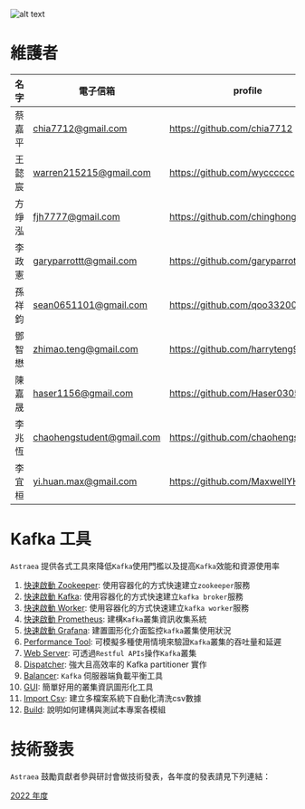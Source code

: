 ![alt text](./logo/opening.gif)

# 維護者

| 名字  | 電子信箱                      | profile                            |
|-----|---------------------------|------------------------------------|
| 蔡嘉平 | chia7712@gmail.com        | https://github.com/chia7712        |
| 王懿宸 | warren215215@gmail.com    | https://github.com/wycccccc        |
| 方竫泓 | fjh7777@gmail.com         | https://github.com/chinghongfang   |
| 李政憲 | garyparrottt@gmail.com    | https://github.com/garyparrot      |
| 孫祥鈞 | sean0651101@gmail.com     | https://github.com/qoo332001       |
| 鄧智懋 | zhimao.teng@gmail.com     | https://github.com/harryteng9527   |
| 陳嘉晟 | haser1156@gmail.com       | https://github.com/Haser0305       |
| 李兆恆 | chaohengstudent@gmail.com | https://github.com/chaohengstudent |
| 李宜桓 | yi.huan.max@gmail.com     | https://github.com/MaxwellYHL      |

# Kafka 工具

`Astraea` 提供各式工具來降低`Kafka`使用門檻以及提高`Kafka`效能和資源使用率

1. [快速啟動 Zookeeper](./docs/run_zookeeper.md): 使用容器化的方式快速建立`zookeeper`服務
2. [快速啟動 Kafka](./docs/run_kafka_broker.md): 使用容器化的方式快速建立`kafka broker`服務
3. [快速啟動 Worker](./docs/run_kafka_worker.md): 使用容器化的方式快速建立`kafka worker`服務
4. [快速啟動 Prometheus](./docs/run_prometheus.md):  建構`Kafka`叢集資訊收集系統
5. [快速啟動 Grafana](./docs/run_grafana.md): 建置圖形化介面監控`kafka`叢集使用狀況
6. [Performance Tool](./docs/performance_benchmark.md): 可模擬多種使用情境來驗證`Kafka`叢集的吞吐量和延遲
7. [Web Server](./docs/web_server/README.md): 可透過`Restful APIs`操作`Kafka`叢集
8. [Dispatcher](docs/dispatcher/README.md): 強大且高效率的 Kafka partitioner 實作
9. [Balancer](docs/balancer/README.md): `Kafka` 伺服器端負載平衡工具
10. [GUI](docs/gui/README.md): 簡單好用的叢集資訊圖形化工具
11. [Import Csv](./docs/import_csv.md): 建立多檔案系統下自動化清洗csv數據
12. [Build](docs/build_project.md): 說明如何建構與測試本專案各模組

# 技術發表

`Astraea` 鼓勵貢獻者參與研討會做技術發表，各年度的發表請見下列連結：

[2022 年度](https://github.com/skiptests/astraea/issues/238)